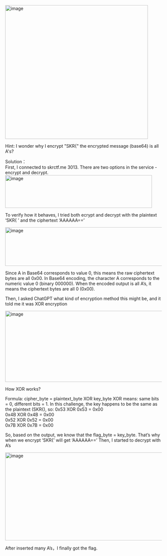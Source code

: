 <img width="459" height="429" alt="image" src="https://github.com/user-attachments/assets/5453871e-7c1e-4ec9-9e31-199638645976" />



Hint: I wonder why I encrypt "SKR{" the encrypted message (base64) is all A's?

Solution：  
First, I connected to skrctf.me 3013.
There are two options in the service - encrypt and decrypt.
<img width="472" height="105" alt="image" src="https://github.com/user-attachments/assets/07342b6e-c54b-486f-81b4-19f058b1be27" />







To verify how it behaves, I tried both ecrypt and decrypt with the plaintext ‘SKR{ ’ and the ciphertext ‘AAAAAA==’


<img width="658" height="124" alt="image" src="https://github.com/user-attachments/assets/c112945a-b773-4b3e-842a-8d814df85356" />









Since A in Base64 corresponds to value 0, this means the raw ciphertext bytes are all 0x00.
In Base64 encoding, the character A corresponds to the numeric value 0 (binary 000000).
When the encoded output is all A’s, it means the ciphertext bytes are all 0 (0x00).

Then, I asked ChatGPT what kind of encryption method this might be, and it told me it was XOR encryption


<img width="602" height="228" alt="image" src="https://github.com/user-attachments/assets/a75a22ad-254c-492e-9918-c3577dc1c295" />













How XOR works?



Formula: cipher_byte = plaintext_byte XOR key_byte
XOR means: same bits = 0, different bits = 1.
In this challenge, the key happens to be the same as the plaintext (SKR{), so:
0x53 XOR 0x53 = 0x00  
0x4B XOR 0x4B = 0x00  
0x52 XOR 0x52 = 0x00  
0x7B XOR 0x7B = 0x00  





So, based on the output, we know that the flag_byte = key_byte.
That’s why when we encrypt ‘SKR{’ will get ‘AAAAAA==’
Then, I started to decrypt with A’s


<img width="602" height="282" alt="image" src="https://github.com/user-attachments/assets/ceff8525-a66f-413a-a654-289d1721d425" />




After inserted many A’s，I finally got the flag.

